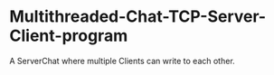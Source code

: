 # Multithreaded-Chat-TCP-Server-Client-program
A ServerChat where multiple Clients can write to each other.  

